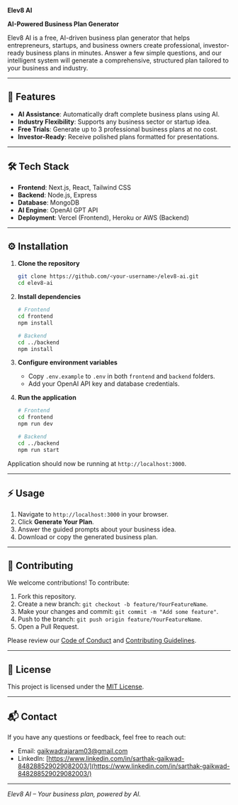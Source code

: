 **Elev8 AI**

**AI-Powered Business Plan Generator**

Elev8 AI is a free, AI-driven business plan generator that helps entrepreneurs, startups, and business owners create professional, investor-ready business plans in minutes. Answer a few simple questions, and our intelligent system will generate a comprehensive, structured plan tailored to your business and industry.

---

## 🚀 Features

* **AI Assistance**: Automatically draft complete business plans using AI.
* **Industry Flexibility**: Supports any business sector or startup idea.
* **Free Trials**: Generate up to 3 professional business plans at no cost.
* **Investor-Ready**: Receive polished plans formatted for presentations.

---

## 🛠️ Tech Stack

* **Frontend**: Next.js, React, Tailwind CSS
* **Backend**: Node.js, Express
* **Database**: MongoDB
* **AI Engine**: OpenAI GPT API
* **Deployment**: Vercel (Frontend), Heroku or AWS (Backend)

---

## ⚙️ Installation

1. **Clone the repository**

   ```bash
   git clone https://github.com/<your-username>/elev8-ai.git
   cd elev8-ai
   ```

2. **Install dependencies**

   ```bash
   # Frontend
   cd frontend
   npm install

   # Backend
   cd ../backend
   npm install
   ```

3. **Configure environment variables**

   * Copy `.env.example` to `.env` in both `frontend` and `backend` folders.
   * Add your OpenAI API key and database credentials.

4. **Run the application**

   ```bash
   # Frontend
   cd frontend
   npm run dev

   # Backend
   cd ../backend
   npm run start
   ```

Application should now be running at `http://localhost:3000`.

---

## ⚡ Usage

1. Navigate to `http://localhost:3000` in your browser.
2. Click **Generate Your Plan**.
3. Answer the guided prompts about your business idea.
4. Download or copy the generated business plan.

---

## 🤝 Contributing

We welcome contributions! To contribute:

1. Fork this repository.
2. Create a new branch: `git checkout -b feature/YourFeatureName`.
3. Make your changes and commit: `git commit -m "Add some feature"`.
4. Push to the branch: `git push origin feature/YourFeatureName`.
5. Open a Pull Request.

Please review our [Code of Conduct](CODE_OF_CONDUCT.md) and [Contributing Guidelines](CONTRIBUTING.md).

---

## 📄 License

This project is licensed under the [MIT License](LICENSE).

---

## 📬 Contact

If you have any questions or feedback, feel free to reach out:

* Email: [gaikwadrajaram03@gmail.com](mailto:gaikwadrajaram03@gmail.com)
* LinkedIn: [https://www.linkedin.com/in/sarthak-gaikwad-848288529029082003/](https://www.linkedin.com/in/sarthak-gaikwad-848288529029082003/)

---

*Elev8 AI – Your business plan, powered by AI.*
